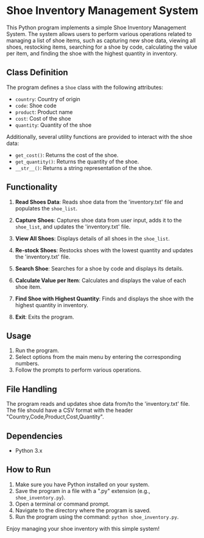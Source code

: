 # Shoe Inventory Management System

This Python program implements a simple Shoe Inventory Management System. The system allows users to perform various operations related to managing a list of shoe items, such as capturing new shoe data, viewing all shoes, restocking items, searching for a shoe by code, calculating the value per item, and finding the shoe with the highest quantity in inventory.

## Class Definition

The program defines a `Shoe` class with the following attributes:

- `country`: Country of origin
- `code`: Shoe code
- `product`: Product name
- `cost`: Cost of the shoe
- `quantity`: Quantity of the shoe

Additionally, several utility functions are provided to interact with the shoe data:

- `get_cost()`: Returns the cost of the shoe.
- `get_quantity()`: Returns the quantity of the shoe.
- `__str__()`: Returns a string representation of the shoe.

## Functionality

1. **Read Shoes Data**: Reads shoe data from the 'inventory.txt' file and populates the `shoe_list`.

2. **Capture Shoes**: Captures shoe data from user input, adds it to the `shoe_list`, and updates the 'inventory.txt' file.

3. **View All Shoes**: Displays details of all shoes in the `shoe_list`.

4. **Re-stock Shoes**: Restocks shoes with the lowest quantity and updates the 'inventory.txt' file.

5. **Search Shoe**: Searches for a shoe by code and displays its details.

6. **Calculate Value per Item**: Calculates and displays the value of each shoe item.

7. **Find Shoe with Highest Quantity**: Finds and displays the shoe with the highest quantity in inventory.

8. **Exit**: Exits the program.

## Usage

1. Run the program.
2. Select options from the main menu by entering the corresponding numbers.
3. Follow the prompts to perform various operations.

## File Handling

The program reads and updates shoe data from/to the 'inventory.txt' file. The file should have a CSV format with the header "Country,Code,Product,Cost,Quantity".

## Dependencies

- Python 3.x

## How to Run

1. Make sure you have Python installed on your system.
2. Save the program in a file with a ".py" extension (e.g., `shoe_inventory.py`).
3. Open a terminal or command prompt.
4. Navigate to the directory where the program is saved.
5. Run the program using the command: `python shoe_inventory.py`.

Enjoy managing your shoe inventory with this simple system!
